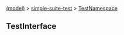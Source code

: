 [(model)](/index) &gt; [simple-suite-test](/simple-suite-test) &gt; [TestNamespace](/simple-suite-test/testnamespace)

## TestInterface

